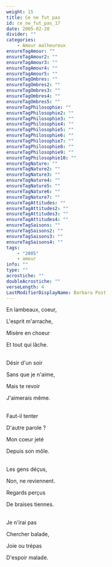 ```yaml
---
weight: 15
title: Ce ne fut pas
id: ce_ne_fut_pas_17
date: 2005-02-20
divider: ""
categories:
    - Amour malheureux
ensureTagAmour: ""
ensureTagAmour2: ""
ensureTagAmour3: ""
ensureTagAmour4: ""
ensureTagAmour5: ""
ensureTagOmbres: ""
ensureTagOmbres2: ""
ensureTagOmbres3: ""
ensureTagOmbres4: ""
ensureTagOmbres5: ""
ensureTagPhilosophie: ""
ensureTagPhilosophie2: ""
ensureTagPhilosophie3: ""
ensureTagPhilosophie4: ""
ensureTagPhilosophie5: ""
ensureTagPhilosophie6: ""
ensureTagPhilosophie7: ""
ensureTagPhilosophie8: ""
ensureTagPhilosophie9: ""
ensureTagPhilosophie10: ""
ensureTagNature: ""
ensureTagNature2: ""
ensureTagNature3: ""
ensureTagNature4: ""
ensureTagNature5: ""
ensureTagNature6: ""
ensureTagNature7: ""
ensureTagAttitudes: ""
ensureTagAttitudes2: ""
ensureTagAttitudes3: ""
ensureTagAttitudes4: ""
ensureTagSaisons: ""
ensureTagSaisons2: ""
ensureTagSaisons3: ""
ensureTagSaisons4: ""
tags:
    - "2005"
    - amour
info: ""
type: ""
acrostiche: ""
doubleAcrostiche: ""
verseLength: 4
LastModifierDisplayName: Barbara Post
---
```

En lambeaux, coeur,

L'esprit m'arrache,

Misère en choeur

Et tout qui lâche.

 \
Désir d'un soir

Sans que je n'aime,

Mais te revoir

J'aimerais même.

 \
Faut-il tenter

D'autre parole ?

Mon coeur jeté

Depuis son môle.

 \
Les gens déçus,

Non, ne reviennent.

Regards perçus

De braises tiennes.

 \
Je n'irai pas

Chercher balade,

Joie ou trépas

D'espoir malade.